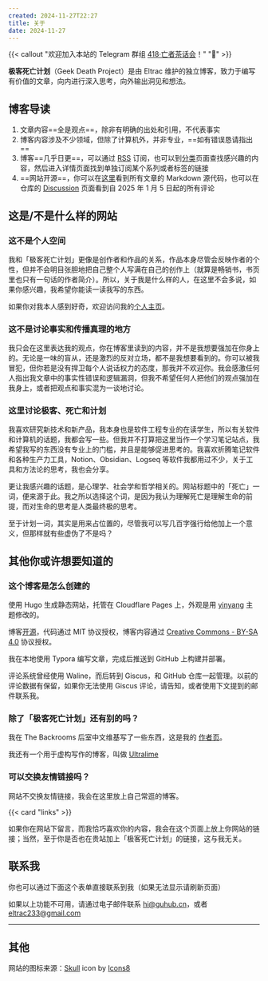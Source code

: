 ```yaml
---
created: 2024-11-27T22:27
title: 关于
date: 2024-11-27
---
```


{{< callout "欢迎加入本站的 Telegram 群组 [418·亡者茶话会](https://t.me/teaparty418)！" "🧙" >}}

**极客死亡计划**（Geek Death Project）是由 Eltrac 维护的独立博客，致力于编写有价值的文章，向内进行深入思考，向外输出洞见和想法。

## 博客导读

1. 文章内容==全是观点==，除非有明确的出处和引用，不代表事实
2. 博客内容涉及不少领域，但除了计算机外，并非专业，==如有错误恳请指出==
3. 博客==几乎日更==，可以通过 [RSS](/posts/index.xml) 订阅，也可以到[分类](/categories/)页面查找感兴趣的内容，然后进入详情页面找到单独订阅某个系列或者标签的链接
4. ==网站开源==，你可以在[这里](/categories/)看到所有文章的 Markdown 源代码，也可以在仓库的 [Discussion](https://github.com/BigCoke233/geek-death-project/discussions) 页面看到自 2025 年 1 月 5 日起的所有评论

## 这是/不是什么样的网站

### 这不是个人空间

我和「极客死亡计划」更像是创作者和作品的关系，作品本身尽管会反映作者的个性，但并不会明目张胆地把自己整个人写满在自己的创作上（就算是畅销书，书页里也只有一句话的作者简介）。所以，关于我是什么样的人，在这里不会多说，如果你感兴趣，我希望你能读一读我写的东西。

如果你对我本人感到好奇，欢迎访问我的[个人主页](https://www.guhub.cn)。

### 这不是讨论事实和传播真理的地方

我只会在这里表达我的观点，你在博客里读到的内容，并不是我想要强加在你身上的。无论是一味的盲从，还是激烈的反对立场，都不是我想要看到的。你可以被我冒犯，但你若是没有捍卫每个人说话权力的态度，那我并不欢迎你。我会感激任何人指出我文章中的事实性错误和逻辑漏洞，但我不希望任何人把他们的观点强加在我身上，或者把观点和事实混为一谈地讨论。

### 这里讨论极客、死亡和计划

我喜欢研究新技术和新产品，我本身也是软件工程专业的在读学生，所以有关软件和计算机的话题，我都会写一些。但我并不打算把这里当作一个学习笔记站点，我希望我写的东西没有专业上的门槛，并且是能够促进思考的。我喜欢折腾笔记软件和各种生产力工具，Notion、Obsidian、Logseq 等软件我都用过不少，关于工具和方法论的思考，我也会分享。

更让我感兴趣的话题，是心理学、社会学和哲学相关的。网站标题中的「死亡」一词，便来源于此。我之所以选择这个词，是因为我认为理解死亡是理解生命的前提，而对生命的思考是人类最终极的思考。

至于计划一词，其实是用来占位置的，尽管我可以写几百字强行给他加上一个意义，但那样就有些虚伪了不是吗？

## 其他你或许想要知道的

### 这个博客是怎么创建的

使用 Hugo 生成静态网站，托管在 Cloudflare Pages 上，外观是用 [yinyang](https://github.com/joway/hugo-theme-yinyang) 主题修改的。

博客[开源](https://github.com/BigCoke233/geek-death-project)，代码通过 MIT 协议授权，博客内容通过 [Creative Commons - BY-SA 4.0](https://creativecommons.org/licenses/by-sa/4.0/) 协议授权。

我在本地使用 Typora 编写文章，完成后推送到 GitHub 上构建并部署。

评论系统曾经使用 Waline，而后转到 Giscus，和 GitHub 仓库一起管理。以前的评论数据有保留，如果你无法使用 Giscus 评论，请告知，或者使用下文提到的邮件联系我。

### 除了「极客死亡计划」还有别的吗？

我在 The Backrooms 后室中文维基写了一些东西，这是我的 [作者页](https://backrooms-wiki-cn.wikidot.com/author:eltrac)。

我还有一个用于虚构写作的博客，叫做 [Ultralime](https://www.ultrali.me)

### 可以交换友情链接吗？

网站不交换友情链接，我会在这里放上自己常逛的博客。

{{< card "links" >}}

如果你在网站下留言，而我恰巧喜欢你的内容，我会在这个页面上放上你网站的链接；当然，至于你是否也在贵站加上「极客死亡计划」的链接，这与我无关。

## 联系我

你也可以通过下面这个表单直接联系到我（如果无法显示请刷新页面）

<script data-letterbirduser="eltrac" src="https://letterbird.co/embed/v1.js"></script>

如果以上功能不可用，请通过电子邮件联系 [hi@guhub.cn](mailto:hi@guhub.cn)，或者 [eltrac233@gmail.com](mailto:eltrac233@gmail.com)

---

## 其他

网站的图标来源：<a target="_blank" href="https://icons8.com/icon/dFh2MtWbG5FC/skull">Skull</a> icon by <a target="_blank" href="https://icons8.com">Icons8</a>
